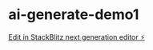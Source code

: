# ai-generate-demo1

[Edit in StackBlitz next generation editor ⚡️](https://stackblitz.com/~/github.com/qianh/ai-generate-demo1)